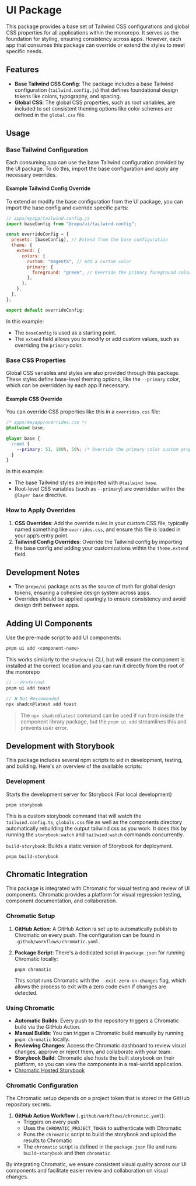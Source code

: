 # UI Package

This package provides a base set of Tailwind CSS configurations and global CSS properties for all applications within the monorepo. It serves as the foundation for styling, ensuring consistency across apps. However, each app that consumes this package can override or extend the styles to meet specific needs.

## Features

- **Base Tailwind CSS Config**: The package includes a base Tailwind configuration (`tailwind.config.js`) that defines foundational design tokens like colors, typography, and spacing.
- **Global CSS**: The global CSS properties, such as root variables, are included to set consistent theming options like color schemes are defined in the `global.css` file.

## Usage

### Base Tailwind Configuration

Each consuming app can use the base Tailwind configuration provided by the UI package. To do this, import the base configuration and apply any necessary overrides.

#### Example Tailwind Config Override

To extend or modify the base configuration from the UI package, you can import the base config and override specific parts:

```js
// apps/myapp/tailwind.config.js
import baseConfig from "@repo/ui/tailwind.config";

const overrideConfig = {
  presets: [baseConfig], // Extend from the base configuration
  theme: {
    extend: {
      colors: {
        custom: "magenta", // Add a custom color
        primary: {
          foreground: "green", // Override the primary foreground color
        },
      },
    },
  },
};

export default overrideConfig;
```

In this example:

- The `baseConfig` is used as a starting point.
- The `extend` field allows you to modify or add custom values, such as overriding the `primary` color.

### Base CSS Properties

Global CSS variables and styles are also provided through this package. These styles define base-level theming options, like the `--primary` color, which can be overridden by each app if necessary.

#### Example CSS Override

You can override CSS properties like this in a `overrides.css` file:

```css
/* apps/mayapp/overrides.css */
@tailwind base;

@layer base {
  :root {
    --primary: 51, 100%, 50%; /* Override the primary color custom property value*/
  }
}
```

In this example:

- The base Tailwind styles are imported with `@tailwind base`.
- Root-level CSS variables (such as `--primary`) are overridden within the `@layer base` directive.

### How to Apply Overrides

1. **CSS Overrides**: Add the override rules in your custom CSS file, typically named something like `overrides.css`, and ensure this file is loaded in your app’s entry point.
2. **Tailwind Config Overrides**: Override the Tailwind config by importing the base config and adding your customizations within the `theme.extend` field.

## Development Notes

- The `@repo/ui` package acts as the source of truth for global design tokens, ensuring a cohesive design system across apps.
- Overrides should be applied sparingly to ensure consistency and avoid design drift between apps.

## Adding UI Components

Use the pre-made script to add UI components:

```sh
pnpm ui add <component-name>
```

This works similarly to the `shadcn/ui` CLI, but will ensure the component is installed at the correct location and you can run it directly from the root of the monorepo

```js
// ✅ Preferred
pnpm ui add toast

// ❌ Not Recommended
npx shadcn@latest add toast
```

> The `npx shadcn@latest` command can be used if run from inside the component library package, but the `pnpm ui add` streamlines this and prevents user error.

## Development with Storybook

This package includes several npm scripts to aid in development, testing, and building. Here's an overview of the available scripts:

### Development

Starts the development server for Storybook (For local development)

```
pnpm storybook
```

This is a custom storybook command that will watch the `tailwind.config.ts`, `globals.css` file as well as the components directory automatically rebuilding the output tailwind css as you work. It does this by running the `storybook:watch` and `tailwind:watch` commands concurrently.

`build-storybook`: Builds a static version of Storybook for deployment.

```
pnpm build-storybook
```

## Chromatic Integration

This package is integrated with Chromatic for visual testing and review of UI components. Chromatic provides a platform for visual regression testing, component documentation, and collaboration.

### Chromatic Setup

1. **GitHub Action**: A GitHub Action is set up to automatically publish to Chromatic on every push. The configuration can be found in `.github/workflows/chromatic.yaml`.

2. **Package Script**: There's a dedicated script in `package.json` for running Chromatic locally:

   ```
   pnpm chromatic
   ```

   This script runs Chromatic with the `--exit-zero-on-changes` flag, which allows the process to exit with a zero code even if changes are detected.

### Using Chromatic

- **Automatic Builds**: Every push to the repository triggers a Chromatic build via the GitHub Action.
- **Manual Builds**: You can trigger a Chromatic build manually by running `pnpm chromatic` locally.
- **Reviewing Changes**: Access the Chromatic dashboard to review visual changes, approve or reject them, and collaborate with your team.
- **Storybook Build**: Chromatic also hosts the built storybook on their platform, so you can view the components in a real-world application.
- [Chromatic Hosted Storybook](https://6701d6ee8c869f339a02e3cf-mfxkpxhvsn.chromatic.com/)

### Chromatic Configuration

The Chromatic setup depends on a project token that is stored in the GitHub repository secrets.

1. **GitHub Action Workflow** (`.github/workflows/chromatic.yaml`):
   - Triggers on every push
   - Uses the `CHROMATIC_PROJECT_TOKEN` to authenticate with Chromatic
   - Runs the `chromatic` script to build the storybook and upload the results to Chromatic
   - The `chromatic` script is defined in the `package.json` file and runs `build-storybook` and then `chromatic`

By integrating Chromatic, we ensure consistent visual quality across our UI components and facilitate easier review and collaboration on visual changes.
